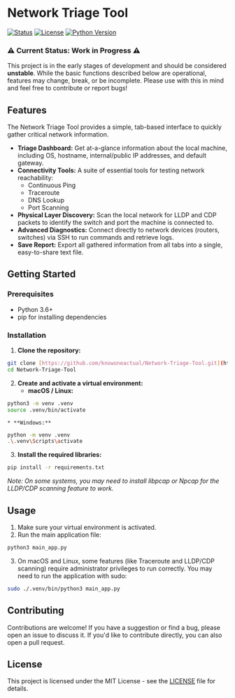 # Network Triage Tool

[![Status](https://img.shields.io/badge/status-work%20in%20progress-yellow)](https://github.com/knowoneactual/Network-Triage-Tool)
[![License](https://img.shields.io/badge/License-MIT-blue.svg)](https://opensource.org/licenses/MIT)
[![Python Version](https://img.shields.io/badge/python-3.6+-blue.svg)](https://www.python.org/downloads/)

### ⚠️ Current Status: Work in Progress ⚠️

This project is in the early stages of development and should be considered **unstable**. While the basic functions described below are operational, features may change, break, or be incomplete. Please use with this in mind and feel free to contribute or report bugs!


## Features

The Network Triage Tool provides a simple, tab-based interface to quickly gather critical network information.



* **Triage Dashboard:** Get at-a-glance information about the local machine, including OS, hostname, internal/public IP addresses, and default gateway.
* **Connectivity Tools:** A suite of essential tools for testing network reachability:
    * Continuous Ping
    * Traceroute
    * DNS Lookup
    * Port Scanning
* **Physical Layer Discovery:** Scan the local network for LLDP and CDP packets to identify the switch and port the machine is connected to.
* **Advanced Diagnostics:** Connect directly to network devices (routers, switches) via SSH to run commands and retrieve logs.
* **Save Report:** Export all gathered information from all tabs into a single, easy-to-share text file.


## Getting Started


### Prerequisites



* Python 3.6+
* pip for installing dependencies


### Installation



1. **Clone the repository:** 

```bash
git clone [https://github.com/knowoneactual/Network-Triage-Tool.git](https://github.com/knowoneactual/Network-Triage-Tool.git) 
cd Network-Triage-Tool 

```

2. **Create and activate a virtual environment:**
    * **macOS / Linux:** 

```bash
python3 -m venv .venv 
source .venv/bin/activate 

```

    * **Windows:** 

```bash
python -m venv .venv 
.\.venv\Scripts\activate 

```

3. **Install the required libraries:** 

```bash 
pip install -r requirements.txt 

```
 
*Note: On some systems, you may need to install libpcap or Npcap for the LLDP/CDP scanning feature to work.*


## Usage



1. Make sure your virtual environment is activated.
2. Run the main application file: 

```bash
python3 main_app.py 

```

3. On macOS and Linux, some features (like Traceroute and LLDP/CDP scanning) require administrator privileges to run correctly. You may need to run the application with sudo: 

```bash
sudo ./.venv/bin/python3 main_app.py 

```



## Contributing

Contributions are welcome! If you have a suggestion or find a bug, please open an issue to discuss it. If you'd like to contribute directly, you can also open a pull request.


## License

This project is licensed under the MIT License - see the [LICENSE](https://www.google.com/search?q=LICENSE) file for details.
